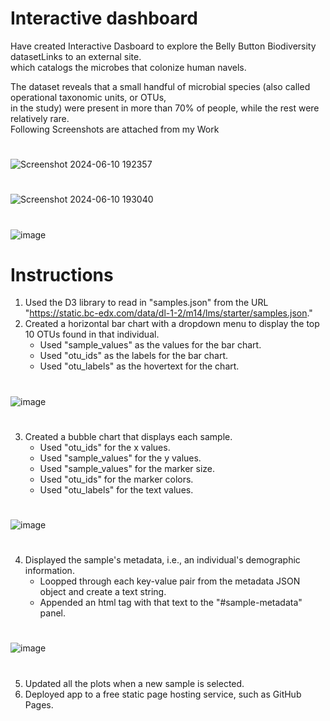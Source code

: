 # Interactive dashboard   
Have created Interactive Dasboard to explore the Belly Button Biodiversity datasetLinks to an external site.  
which catalogs the microbes that colonize human navels.  

The dataset reveals that a small handful of microbial species (also called operational taxonomic units, or OTUs,   
in the study) were present in more than 70% of people, while the rest were relatively rare.  
Following Screenshots are attached from my Work
#
![Screenshot 2024-06-10 192357](https://github.com/RoshniRanaDS/belly-button-challenge/assets/161755928/88db9861-db97-4feb-8fa2-7ae22aeaa8cc)
#
![Screenshot 2024-06-10 193040](https://github.com/RoshniRanaDS/belly-button-challenge/assets/161755928/3ec1c02e-b07c-4dae-9d96-2a0e3934cbd9)
#
![image](https://github.com/RoshniRanaDS/belly-button-challenge/assets/161755928/0ba0e80f-3adc-407e-91e1-f06817f19b78)
#
# Instructions
1. Used the D3 library to read in "samples.json" from the URL "https://static.bc-edx.com/data/dl-1-2/m14/lms/starter/samples.json."  
2. Created a horizontal bar chart with a dropdown menu to display the top 10 OTUs found in that individual.  
   - Used "sample_values" as the values for the bar chart.  
   - Used "otu_ids" as the labels for the bar chart.  
   - Used "otu_labels" as the hovertext for the chart.  
#
![image](https://github.com/RoshniRanaDS/belly-button-challenge/assets/161755928/a0f928c1-923e-4269-93c0-e83bab9ad8a2)
#
3. Created a bubble chart that displays each sample.   
   - Used "otu_ids" for the x values.   
   - Used "sample_values" for the y values.   
   - Used "sample_values" for the marker size.   
   - Used "otu_ids" for the marker colors.   
   - Used "otu_labels" for the text values.   
#
![image](https://github.com/RoshniRanaDS/belly-button-challenge/assets/161755928/64273613-acd3-40e5-bc7f-6ad4ac5e3d8e)
#
4. Displayed the sample's metadata, i.e., an individual's demographic information.   
   - Loopped through each key-value pair from the metadata JSON object and create a text string.   
   - Appended an html tag with that text to the "#sample-metadata" panel.   
#
![image](https://github.com/RoshniRanaDS/belly-button-challenge/assets/161755928/9587d445-4632-45fc-abc4-c82e5e43ad22)
#
5. Updated all the plots when a new sample is selected.
6. Deployed app to a free static page hosting service,
   such as GitHub Pages. 
  
